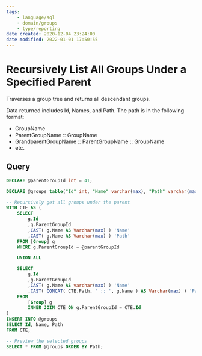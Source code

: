 ```yaml
---
tags:
    - language/sql
    - domain/groups
    - type/reporting
date created: 2020-12-04 23:24:00
date modified: 2022-01-01 17:50:55
---
```


# Recursively List All Groups Under a Specified Parent

Traverses a group tree and returns all descendant groups.

Data returned includes Id, Names, and Path. The path is in the following format:

- GroupName
- ParentGroupName :: GroupName
- GrandparentGroupName :: ParentGroupName :: GroupName
- etc.

## Query

```sql
DECLARE @parentGroupId int = 41;

DECLARE @groups table("Id" int, "Name" varchar(max), "Path" varchar(max));

-- Recursively get all groups under the parent
WITH CTE AS (
    SELECT
        g.Id
        ,g.ParentGroupId
        ,CAST( g.Name AS Varchar(max) ) 'Name'
        ,CAST( g.Name AS Varchar(max) ) 'Path'
    FROM [Group] g
    WHERE g.ParentGroupId = @parentGroupId

    UNION ALL

    SELECT
        g.Id
        ,g.ParentGroupId
        ,CAST( g.Name AS varchar(max) ) 'Name'
        ,CAST( CONCAT( CTE.Path, ' :: ', g.Name ) AS Varchar(max) ) 'Path'
    FROM
        [Group] g
        INNER JOIN CTE ON g.ParentGroupId = CTE.Id
)
INSERT INTO @groups
SELECT Id, Name, Path
FROM CTE;

-- Preview the selected groups
SELECT * FROM @groups ORDER BY Path;
```
